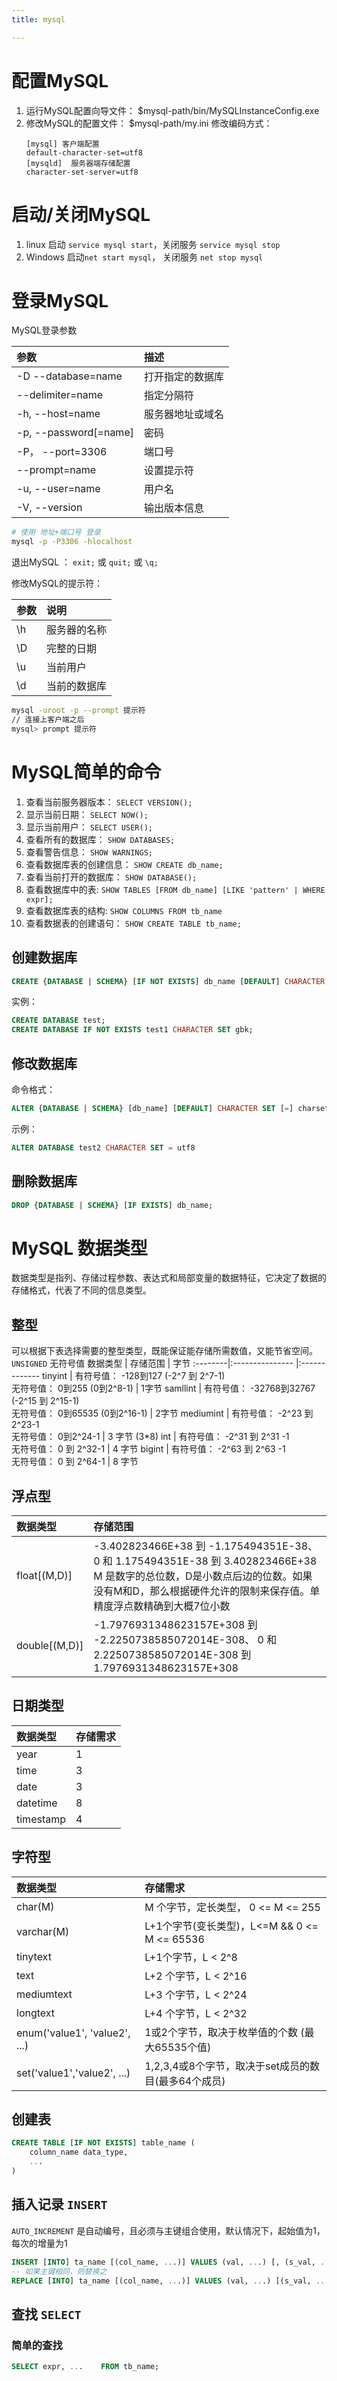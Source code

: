 ```yaml
---
title: mysql

---
```


# 配置MySQL
1. 运行MySQL配置向导文件： $mysql-path/bin/MySQLInstanceConfig.exe
2. 修改MySQL的配置文件： $mysql-path/my.ini
    修改编码方式：
     ```
     [mysql] 客户端配置
    default-character-set=utf8
    [mysqld]  服务器端存储配置
    character-set-server=utf8
     ```

# 启动/关闭MySQL
1. linux 启动 `service mysql start`，关闭服务 `service mysql stop`
2. Windows 启动`net start mysql`， 关闭服务 `net stop mysql`

# 登录MySQL
MySQL登录参数

参数                | 描述
:------------------| :----------------
-D --database=name | 打开指定的数据库
--delimiter=name   | 指定分隔符
-h, --host=name    | 服务器地址或域名
-p, --password[=name] | 密码
-P， --port=3306    | 端口号
--prompt=name       | 设置提示符
-u, --user=name    | 用户名
-V, --version      | 输出版本信息

```bash
# 使用 地址+端口号 登录
mysql -p -P3306 -hlocalhost
```

退出MySQL ： `exit;`  或 `quit;` 或  `\q;`

修改MySQL的提示符：

参数         | 说明
:-----------| :----------
\h | 服务器的名称
\D | 完整的日期
\u | 当前用户
\d | 当前的数据库

```bash
mysql -uroot -p --prompt 提示符
// 连接上客户端之后
mysql> prompt 提示符
```

# MySQL简单的命令
1. 查看当前服务器版本： `SELECT VERSION();`
2. 显示当前日期： `SELECT NOW();`
3. 显示当前用户： `SELECT USER();`
4. 查看所有的数据库： `SHOW DATABASES;`
5. 查看警告信息： `SHOW WARNINGS;`
6. 查看数据库表的创建信息： `SHOW CREATE db_name;`
7. 查看当前打开的数据库： `SHOW DATABASE();`
8. 查看数据库中的表: `SHOW TABLES [FROM db_name] [LIKE 'pattern' | WHERE expr];`
9. 查看数据库表的结构: `SHOW COLUMNS FROM tb_name`
10. 查看数据表的创建语句： `SHOW CREATE TABLE tb_name;`

## 创建数据库
```sql
CREATE {DATABASE | SCHEMA} [IF NOT EXISTS] db_name [DEFAULT] CHARACTER SET [=] charset_name
```
实例：
```sql
CREATE DATABASE test;
CREATE DATABASE IF NOT EXISTS test1 CHARACTER SET gbk;
```

## 修改数据库
命令格式：
```sql
ALTER {DATABASE | SCHEMA} [db_name] [DEFAULT] CHARACTER SET [=] charset_name;
```
示例：
```sql
ALTER DATABASE test2 CHARACTER SET = utf8
```

## 删除数据库
```sql
DROP {DATABASE | SCHEMA} [IF EXISTS] db_name;
```

# MySQL 数据类型
数据类型是指列、存储过程参数、表达式和局部变量的数据特征，它决定了数据的存储格式，代表了不同的信息类型。
## 整型
可以根据下表选择需要的整型类型，既能保证能存储所需数值，又能节省空间。 `UNSIGNED` 无符号值
数据类型   | 存储范围              | 字节
:--------|:---------------      |:-------------
tinyint   | 有符号值： -128到127 (-2^7 到 2^7-1) <br> 无符号值： 0到255 (0到2^8-1)   | 1字节
samllint  | 有符号值： -32768到32767 (-2^15 到 2^15-1) <br> 无符号值： 0到65535 (0到2^16-1)   | 2字节
mediumint | 有符号值： -2^23 到 2^23-1 <br> 无符号值： 0到2^24-1   | 3 字节 (3*8)
int       | 有符号值： -2^31 到 2^31 -1 <br> 无符号值： 0 到 2^32-1 | 4 字节
bigint    | 有符号值： -2^63 到 2^63 -1 <br> 无符号值： 0 到 2^64-1 | 8 字节

## 浮点型
数据类型               |  存储范围
:----------------| :-----------
float[(M,D)]     |-3.402823466E+38 到 -1.175494351E-38、0 和 1.175494351E-38 到 3.402823466E+38 <br> M 是数字的总位数，D是小数点后边的位数。如果没有M和D，那么根据硬件允许的限制来保存值。单精度浮点数精确到大概7位小数
double[(M,D)]    | -1.7976931348623157E+308 到 -2.2250738585072014E-308、 0 和 2.2250738585072014E-308 到 1.7976931348623157E+308

## 日期类型
数据类型      | 存储需求
:------------| :-----
year        | 1
time        | 3
date        | 3
datetime    | 8
timestamp   | 4

## 字符型

数据类型                  | 存储需求
:----------------------- |:----------
char(M)                  | M 个字节，定长类型， 0 <= M <= 255
varchar(M)              | L+1个字节(变长类型)，L<=M && 0 <= M <= 65536
tinytext                | L+1个字节，L < 2^8
text                    | L+2 个字节，L < 2^16
mediumtext              | L+3 个字节，L < 2^24
longtext                | L+4 个字节，L < 2^32
enum('value1', 'value2', ...) | 1或2个字节，取决于枚举值的个数 (最大65535个值)
set('value1','value2', ...) | 1,2,3,4或8个字节，取决于set成员的数目(最多64个成员)

## 创建表
```sql
CREATE TABLE [IF NOT EXISTS] table_name (
    column_name data_type,
    ...
)
```

## 插入记录 `INSERT`
`AUTO_INCREMENT` 是自动编号，且必须与主键组合使用，默认情况下，起始值为1，每次的增量为1


```sql
INSERT [INTO] ta_name [(col_name, ...)] VALUES (val, ...) [, (s_val, ...)]
-- 如果主键相同，则替换之
REPLACE [INTO] ta_name [(col_name, ...)] VALUES (val, ...) [(s_val, ...)]
```

## 查找 `SELECT`
### 简单的查找
```sql
SELECT expr, ...    FROM tb_name;
```

